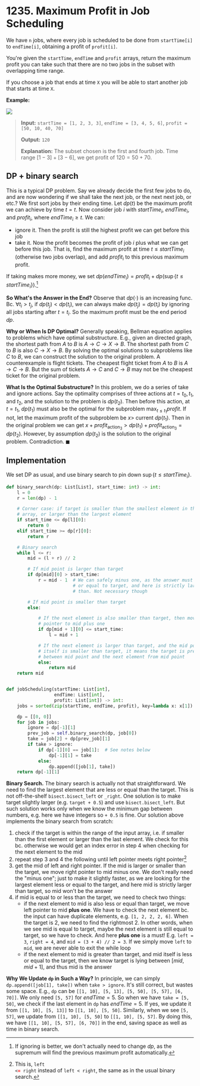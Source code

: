 # 1235. Maximum Profit in Job Scheduling

We have `n` jobs, where every job is scheduled to be done from `startTime[i]` to `endTime[i]`, obtaining a profit of `profit[i]`.

You're given the `startTime`, `endTime` and `profit` arrays, return the maximum profit you can take such that there are no two jobs in the subset with overlapping time range.

If you choose a job that ends at time `X` you will be able to start another job that starts at time `X`.

**Example:**

![](https://assets.leetcode.com/uploads/2019/10/10/sample1_1584.png)

> **Input:** `startTime = [1, 2, 3, 3]`, `endTime = [3, 4, 5, 6]`, `profit = [50, 10, 40, 70]`
>
> **Output:** `120`
>
> **Explanation:** The subset chosen is the first and fourth job.
> Time range $[1-3] + [3-6]$, we get profit of $120 = 50 + 70$.


## DP + binary search

This is a typical DP problem. Say we already decide the first few jobs to do, and are now wondering if we shall take the next job, or the next next job, or etc.? We first sort jobs by their ending time. Let $dp(t)$ be the maximum profit we can achieve by time $t = t$. Now consider job $i$ with $startTime_i$, $endTime_i$, and $profit_i$, where $endTime_i \geq t$. We can:

* ignore it. Then the profit is still the highest profit we can get before this job
* take it. Now the profit becomes the profit of job $i$ plus what we can get before this job. That is, find the maximum profit at time $t \leq startTime_i$ (otherwise two jobs overlap), and add $profit_i$ to this previous maximum profit.

If taking makes more money, we set $dp(endTime_i) = profit_i + dp(\sup \{t \leq startTime_i\})$.[^1]

[^1]: If ignoring is better, we don't actually need to change $dp$, as the supremum will find the previous maximum profit automatically.

**So What's the Answer in the End?** Observe that $dp(\cdot)$ is an increasing func. Bc. $\forall t_i > t_j$, if $dp(t_j) < dp(t_i)$, we can always make $dp(t_j) = dp(t_i)$ by ignoring all jobs starting after $t = t_i$. So the maximum profit must be the end period $dp$.

**Why or When Is DP Optimal?** Generally speaking, Bellman equation applies to problems which have optimal substructure. E.g., given an directed graph, the shortest path from $A$ to $B$ is $A \to C \to X \to B$. The shortest path from $C$ to $B$ is also $C \to X \to B$. By solving the optimal solutions to subproblems like $C$ to $B$, we can construct the solution to the original problem. A counterexample is flight tickets. The cheapest flight ticket from $A$ to $B$ is $A \to C \to B$. But the sum of tickets $A \to C$ and $C \to B$ may not be the cheapest ticket for the original problem.

**What Is the Optimal Substructure?** In this problem, we do a series of take and ignore actions. Say the optimality comprises of three actions at $t = t_0, t_1$, and $t_2$, and the solution to the problem is $dp(t_2$). Then before this action, at $t = t_1$, $dp(t_1)$ must also be the optimal for the subproblem $\displaystyle\max_{t \leq t_1} profit$. If not, let the maximum profit of the subproblem be $x >$ current $dp(t_1)$. Then in the original problem we can get $x + profit_{\text{action}_3} > dp(t_1) + profit_{\text{action}_3} = dp(t_2)$. However, by assumption $dp(t_2)$ is the solution to the original problem. Contradiction. $\blacksquare$


## Implementation

We set DP as usual, and use binary search to pin down $\sup \{t \leq startTime_i\}$.

```python
def binary_search(dp: List[List], start_time: int) -> int:
    l = 0
    r = len(dp) - 1

    # Corner case: if target is smaller than the smallest element in the input
    # array, or larger than the largest element
    if start_time <= dp[l][0]:
        return 0
    elif start_time >= dp[r][0]:
        return r

    # Binary search
    while l <= r:
        mid = (l + r) // 2

        # If mid point is larger than target
        if dp[mid][0] > start_time:
            r = mid - 1  # We can safely minus one, as the answer must be less
                         # or equal to target, and here is strictly larger
                         # than. Not necessary though

        # If mid point is smaller than target
        else:

            # If the next element is also smaller than target, then move left
            # pointer to mid plus one
            if dp[mid + 1][0] <= start_time:
                l = mid + 1

            # If the next element is larger than target, and the mid point
            # itself is smaller than target, it means the target is precisely
            # between mid point and the next element from mid point
            else:
                return mid
    return mid


def jobScheduling(startTime: List[int],
                  endTime: List[int],
                  profit: List[int]) -> int:
    jobs = sorted(zip(startTime, endTime, profit), key=lambda x: x[1])

    dp = [[0, 0]]
    for job in jobs:
        ignore = dp[-1][1]
        prev_job = self.binary_search(dp, job[0])
        take = job[2] + dp[prev_job][1]
        if take > ignore:
            if dp[-1][0] == job[1]:  # See notes below
                dp[-1][1] = take
            else:
                dp.append([job[1], take])
    return dp[-1][1]
```

**Binary Search.** The binary search is actually not that straightforward. We need to find the largest element that are less or equal than the target. This is not off-the-shelf `bisect.bisect_left` or `_right`. One solution is to make target slightly larger (e.g. `target + 0.5`) and use `bisect.bisect_left`. But such solution works only when we know the minimum gap between numbers, e.g. here we have integers so `+ 0.5` is fine. Our solution above implements the binary search from scratch:

1. check if the target is within the range of the input array, i.e. if smaller than the first element or larger than the last element. We check for this bc. otherwise we would get an index error in step 4 when checking for the next element to the mid
1. repeat step 3 and 4 the following until left pointer meets right pointer[^2]
1. get the mid of left and right pointer. If the mid is larger or smaller than the target, we move right pointer to mid minus one. We don't really need the "minus one"; just to make it slightly faster, as we are looking for the largest element less or equal to the target, and here mid is strictly larger than target, so mid won't be the answer
1. if mid is equal to or less than the target, we need to check two things:
    * if the next element to mid is also less or equal than target, we move left pointer to mid **plus one**. We have to check the next element bc. the input can have duplicate elements, e.g. `[1, 2, 2, 2, 6]`. When the target is $2$, we need to find the rightmost $2$. In other words, when we see mid is equal to target, maybe the next element is still equal to target, so we have to check. And here **plus one** is a must! E.g. `left = 3`, `right = 4`, and `mid = (3 + 4) // 2 = 3`. If we simply move `left` to `mid`, we are never able to exit the while loop
    * if the next element to mid is greater than target, and mid itself is less or equal to the target, then we know target is lying between $[mid, mid + 1]$, and thus mid is the answer

[^2]: This is, <code>left <<b><font color="red">=</font></b> right</code> instead of `left < right`, the same as in the usual binary search.

**Why We Update `dp` in Such a Way?** In principle, we can simply `dp.append([job[1], take])` when `take > ignore`. It's still correct, but wastes some space. E.g., `dp` can be `[[1, 10], [5, 13], [5, 50], [5, 57], [6, 70]]`. We only need `[5, 57]` for $endTime = 5$. So when we have `take = [5, 50]`, we check if the last element in `dp` has $endTime = 5$. If yes, we update it from `[[1, 10], [5, 13]]` to `[[1, 10], [5, 50]`. Similarly, when we see `[5, 57]`, we update from `[[1, 10], [5, 50]` to `[[1, 10], [5, 57]`. By doing this, we have `[[1, 10], [5, 57], [6, 70]]` in the end, saving space as well as time in binary search.

